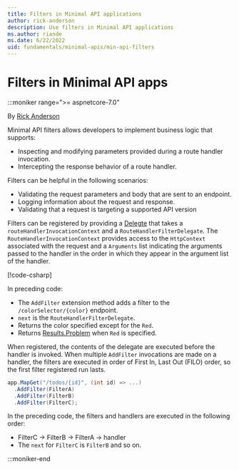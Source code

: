 ```yaml
---
title: Filters in Minimal API applications
author: rick-anderson
description: Use filters in Minimal API applications
ms.author: riande
ms.date: 6/22/2022
uid: fundamentals/minimal-apis/min-api-filters
---
```

# Filters in Minimal API apps

:::moniker range=">= aspnetcore-7.0"

By [Rick Anderson](https://twitter.com/RickAndMSFT)

Minimal API filters allows developers to implement business logic that supports:

* Inspecting and modifying parameters provided during a route handler invocation.
* Intercepting the response behavior of a route handler.

Filters can be helpful in the following scenarios:

* Validating the request parameters and body that are sent to an endpoint.
* Logging information about the request and response.
* Validating that a request is targeting a supported API version

Filters can be registered by providing a [Delegte](/dotnet/csharp/programming-guide/delegates/) that takes a `routeHandlerInvocationContext` and a `RouteHandlerFilterDelegate`. The `RouteHandlerInvocationContext` provides access to the `HttpContext` associated with the request and a `Arguments` list indicating the arguments passed to the handler in the order in which they appear in the argument list of the handler.

[!code-csharp[](~/fundamentals/minimal-apis/min-api-filters/7samples/Filters/Program.cs?name=snippet1)]

In preceding code:

* The `AddFilter` extension method adds a filter to the `/colorSelector/{color}` endpoint.
* `next` is the `RouteHandlerFilterDelegate`.
* Returns the color specified except for the `Red`.
* Returns [Results.Problem](xref:Microsoft.AspNetCore.Http.Results.Problem%2A) when `Red` is specified.

When registered, the contents of the delegate are executed before the handler is invoked. When multiple `AddFilter` invocations are made on a handler, the filters are executed in order of First In, Last Out (FILO) order, so the first filter registered run lasts.

```csharp
app.MapGet("/todos/{id}", (int id) => ...)
  .AddFilter(FilterA)
  .AddFilter(FilterB)
  .AddFilter(FilterC);
```

In the preceding code, the filters and handlers are executed in the following order:

* FilterC -> FilterB -> FilterA -> handler
* The `next` for `FilterC` is `FilterB` and so on.


:::moniker-end